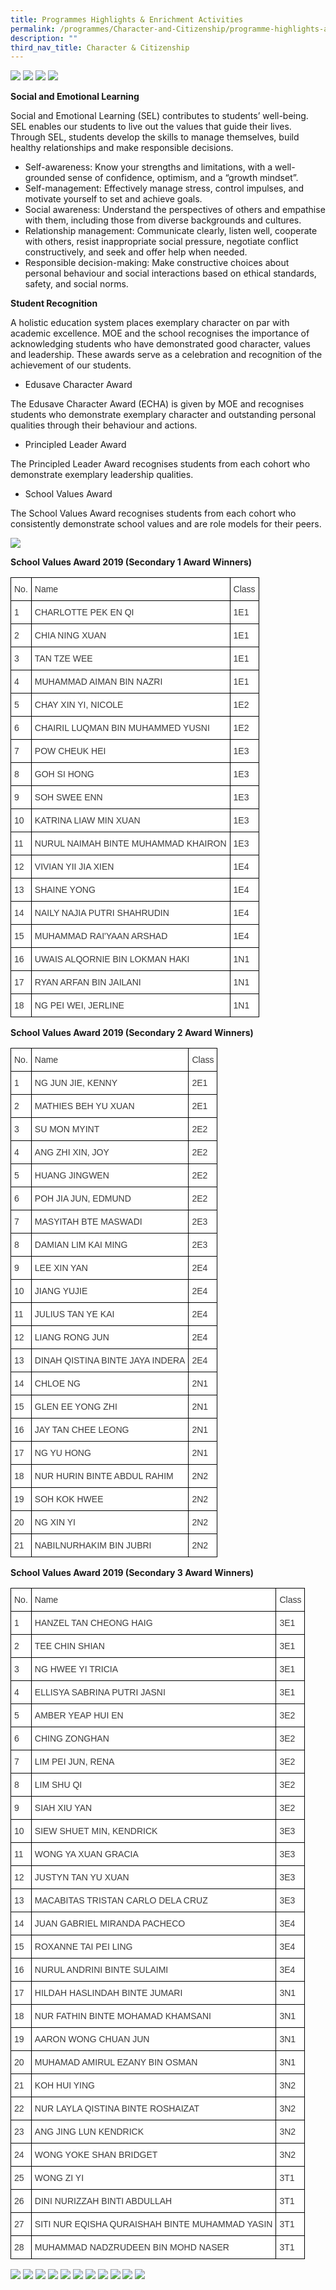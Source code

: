 ```yaml
---
title: Programmes Highlights & Enrichment Activities
permalink: /programmes/Character-and-Citizenship/programme-highlights-and-enrichment-activities/
description: ""
third_nav_title: Character & Citizenship
---
```

![](/images/Programmes/Character%20and%20Citizenship/C2.png)
![](/images/Programmes/Character%20and%20Citizenship/C3.png)
![](/images/Programmes/Character%20and%20Citizenship/C4.png)
![](/images/Programmes/Character%20and%20Citizenship/C5.png)

**Social and Emotional Learning**

Social and Emotional Learning (SEL) contributes to students’ well-being. SEL enables our students to live out the values that guide their lives. Through SEL, students develop the skills to manage themselves, build healthy relationships and make responsible decisions.

*   Self-awareness: Know your strengths and limitations, with a well-grounded sense of confidence, optimism, and a “growth mindset”.
*   Self-management: Effectively manage stress, control impulses, and motivate yourself to set and achieve goals.
*   Social awareness: Understand the perspectives of others and empathise with them, including those from diverse backgrounds and cultures.
*   Relationship management: Communicate clearly, listen well, cooperate with others, resist inappropriate social pressure, negotiate conflict constructively, and seek and offer help when needed.
*   Responsible decision-making: Make constructive choices about personal behaviour and social interactions based on ethical standards, safety, and social norms.

**Student Recognition**

A holistic education system places exemplary character on par with academic excellence. MOE and the school recognises the importance of acknowledging students who have demonstrated good character, values and leadership. These awards serve as a celebration and recognition of the achievement of our students.

*   Edusave Character Award

The Edusave Character Award (ECHA) is given by MOE and recognises students who demonstrate exemplary character and outstanding personal qualities through their behaviour and actions.

*   Principled Leader Award

The Principled Leader Award recognises students from each cohort who demonstrate exemplary leadership qualities.

*   School Values Award

The School Values Award recognises students from each cohort who consistently demonstrate school values and are role models for their peers.

![](/images/Programmes/Character%20and%20Citizenship/C6.png)

**School Values Award 2019 (Secondary 1 Award Winners)**

<style type="text/css">
.tg  {border-collapse:collapse;border-spacing:0;}
.tg td{border-color:black;border-style:solid;border-width:1px;font-family:Arial, sans-serif;font-size:14px;
  overflow:hidden;padding:10px 5px;word-break:normal;}
.tg th{border-color:black;border-style:solid;border-width:1px;font-family:Arial, sans-serif;font-size:14px;
  font-weight:normal;overflow:hidden;padding:10px 5px;word-break:normal;}
.tg .tg-prnc{background-color:#FFF;color:#3A3A3A;text-align:left;vertical-align:middle}
</style>
<table class="tg">
<thead>
  <tr>
    <th class="tg-prnc">No.</th>
    <th class="tg-prnc">Name</th>
    <th class="tg-prnc">Class</th>
  </tr>
</thead>
<tbody>
  <tr>
    <td class="tg-prnc">1</td>
    <td class="tg-prnc">CHARLOTTE PEK EN QI</td>
    <td class="tg-prnc">1E1</td>
  </tr>
  <tr>
    <td class="tg-prnc">2</td>
    <td class="tg-prnc">CHIA NING XUAN</td>
    <td class="tg-prnc">1E1</td>
  </tr>
  <tr>
    <td class="tg-prnc">3</td>
    <td class="tg-prnc">TAN TZE WEE</td>
    <td class="tg-prnc">1E1</td>
  </tr>
  <tr>
    <td class="tg-prnc">4</td>
    <td class="tg-prnc">MUHAMMAD AIMAN BIN NAZRI</td>
    <td class="tg-prnc">1E1</td>
  </tr>
  <tr>
    <td class="tg-prnc">5</td>
    <td class="tg-prnc">CHAY XIN YI, NICOLE</td>
    <td class="tg-prnc">1E2</td>
  </tr>
  <tr>
    <td class="tg-prnc">6</td>
    <td class="tg-prnc">CHAIRIL LUQMAN BIN MUHAMMED YUSNI</td>
    <td class="tg-prnc">1E2</td>
  </tr>
  <tr>
    <td class="tg-prnc">7</td>
    <td class="tg-prnc">POW CHEUK HEI</td>
    <td class="tg-prnc">1E3</td>
  </tr>
  <tr>
    <td class="tg-prnc">8</td>
    <td class="tg-prnc">GOH SI HONG</td>
    <td class="tg-prnc">1E3</td>
  </tr>
  <tr>
    <td class="tg-prnc">9</td>
    <td class="tg-prnc">SOH SWEE ENN</td>
    <td class="tg-prnc">1E3</td>
  </tr>
  <tr>
    <td class="tg-prnc">10</td>
    <td class="tg-prnc">KATRINA LIAW MIN XUAN</td>
    <td class="tg-prnc">1E3</td>
  </tr>
  <tr>
    <td class="tg-prnc">11</td>
    <td class="tg-prnc">NURUL NAIMAH BINTE MUHAMMAD KHAIRON</td>
    <td class="tg-prnc">1E3</td>
  </tr>
  <tr>
    <td class="tg-prnc">12</td>
    <td class="tg-prnc">VIVIAN YII JIA XIEN</td>
    <td class="tg-prnc">1E4</td>
  </tr>
  <tr>
    <td class="tg-prnc">13</td>
    <td class="tg-prnc">SHAINE YONG</td>
    <td class="tg-prnc">1E4</td>
  </tr>
  <tr>
    <td class="tg-prnc">14</td>
    <td class="tg-prnc">NAILY NAJIA PUTRI SHAHRUDIN</td>
    <td class="tg-prnc">1E4</td>
  </tr>
  <tr>
    <td class="tg-prnc">15</td>
    <td class="tg-prnc">MUHAMMAD RAI'YAAN ARSHAD</td>
    <td class="tg-prnc">1E4</td>
  </tr>
  <tr>
    <td class="tg-prnc">16</td>
    <td class="tg-prnc">UWAIS ALQORNIE BIN LOKMAN HAKI</td>
    <td class="tg-prnc">1N1</td>
  </tr>
  <tr>
    <td class="tg-prnc">17</td>
    <td class="tg-prnc">RYAN ARFAN BIN JAILANI</td>
    <td class="tg-prnc">1N1</td>
  </tr>
  <tr>
    <td class="tg-prnc">18</td>
    <td class="tg-prnc">NG PEI WEI, JERLINE</td>
    <td class="tg-prnc">1N1</td>
  </tr>
</tbody>
</table>

**School Values Award 2019 (Secondary 2 Award Winners)**

<style type="text/css">
.tg  {border-collapse:collapse;border-spacing:0;}
.tg td{border-color:black;border-style:solid;border-width:1px;font-family:Arial, sans-serif;font-size:14px;
  overflow:hidden;padding:10px 5px;word-break:normal;}
.tg th{border-color:black;border-style:solid;border-width:1px;font-family:Arial, sans-serif;font-size:14px;
  font-weight:normal;overflow:hidden;padding:10px 5px;word-break:normal;}
.tg .tg-prnc{background-color:#FFF;color:#3A3A3A;text-align:left;vertical-align:middle}
</style>
<table class="tg">
<thead>
  <tr>
    <th class="tg-prnc">No.</th>
    <th class="tg-prnc">Name</th>
    <th class="tg-prnc">Class</th>
  </tr>
</thead>
<tbody>
  <tr>
    <td class="tg-prnc">1</td>
    <td class="tg-prnc">NG JUN JIE, KENNY</td>
    <td class="tg-prnc">2E1</td>
  </tr>
  <tr>
    <td class="tg-prnc">2</td>
    <td class="tg-prnc">MATHIES BEH YU XUAN</td>
    <td class="tg-prnc">2E1</td>
  </tr>
  <tr>
    <td class="tg-prnc">3</td>
    <td class="tg-prnc">SU MON MYINT</td>
    <td class="tg-prnc">2E2</td>
  </tr>
  <tr>
    <td class="tg-prnc">4</td>
    <td class="tg-prnc">ANG ZHI XIN, JOY</td>
    <td class="tg-prnc">2E2</td>
  </tr>
  <tr>
    <td class="tg-prnc">5</td>
    <td class="tg-prnc">HUANG JINGWEN</td>
    <td class="tg-prnc">2E2</td>
  </tr>
  <tr>
    <td class="tg-prnc">6</td>
    <td class="tg-prnc">POH JIA JUN, EDMUND</td>
    <td class="tg-prnc">2E2</td>
  </tr>
  <tr>
    <td class="tg-prnc">7</td>
    <td class="tg-prnc">MASYITAH BTE MASWADI</td>
    <td class="tg-prnc">2E3</td>
  </tr>
  <tr>
    <td class="tg-prnc">8</td>
    <td class="tg-prnc">DAMIAN LIM KAI MING</td>
    <td class="tg-prnc">2E3</td>
  </tr>
  <tr>
    <td class="tg-prnc">9</td>
    <td class="tg-prnc">LEE XIN YAN</td>
    <td class="tg-prnc">2E4</td>
  </tr>
  <tr>
    <td class="tg-prnc">10</td>
    <td class="tg-prnc">JIANG YUJIE</td>
    <td class="tg-prnc">2E4</td>
  </tr>
  <tr>
    <td class="tg-prnc">11</td>
    <td class="tg-prnc">JULIUS TAN YE KAI</td>
    <td class="tg-prnc">2E4</td>
  </tr>
  <tr>
    <td class="tg-prnc">12</td>
    <td class="tg-prnc">LIANG RONG JUN</td>
    <td class="tg-prnc">2E4</td>
  </tr>
  <tr>
    <td class="tg-prnc">13</td>
    <td class="tg-prnc">DINAH QISTINA BINTE JAYA INDERA</td>
    <td class="tg-prnc">2E4</td>
  </tr>
  <tr>
    <td class="tg-prnc">14</td>
    <td class="tg-prnc">CHLOE NG</td>
    <td class="tg-prnc">2N1</td>
  </tr>
  <tr>
    <td class="tg-prnc">15</td>
    <td class="tg-prnc">GLEN EE YONG ZHI</td>
    <td class="tg-prnc">2N1</td>
  </tr>
  <tr>
    <td class="tg-prnc">16</td>
    <td class="tg-prnc">JAY TAN CHEE LEONG</td>
    <td class="tg-prnc">2N1</td>
  </tr>
  <tr>
    <td class="tg-prnc">17</td>
    <td class="tg-prnc">NG YU HONG</td>
    <td class="tg-prnc">2N1</td>
  </tr>
  <tr>
    <td class="tg-prnc">18</td>
    <td class="tg-prnc">NUR HURIN BINTE ABDUL RAHIM</td>
    <td class="tg-prnc">2N2</td>
  </tr>
  <tr>
    <td class="tg-prnc">19</td>
    <td class="tg-prnc">SOH KOK HWEE</td>
    <td class="tg-prnc">2N2</td>
  </tr>
  <tr>
    <td class="tg-prnc">20</td>
    <td class="tg-prnc">NG XIN YI</td>
    <td class="tg-prnc">2N2</td>
  </tr>
  <tr>
    <td class="tg-prnc">21</td>
    <td class="tg-prnc">NABILNURHAKIM BIN JUBRI</td>
    <td class="tg-prnc">2N2</td>
  </tr>
</tbody>
</table>

**School Values Award 2019 (Secondary 3 Award Winners)**

<style type="text/css">
.tg  {border-collapse:collapse;border-spacing:0;}
.tg td{border-color:black;border-style:solid;border-width:1px;font-family:Arial, sans-serif;font-size:14px;
  overflow:hidden;padding:10px 5px;word-break:normal;}
.tg th{border-color:black;border-style:solid;border-width:1px;font-family:Arial, sans-serif;font-size:14px;
  font-weight:normal;overflow:hidden;padding:10px 5px;word-break:normal;}
.tg .tg-prnc{background-color:#FFF;color:#3A3A3A;text-align:left;vertical-align:middle}
</style>
<table class="tg">
<thead>
  <tr>
    <th class="tg-prnc">No.</th>
    <th class="tg-prnc">Name</th>
    <th class="tg-prnc">Class</th>
  </tr>
</thead>
<tbody>
  <tr>
    <td class="tg-prnc">1</td>
    <td class="tg-prnc">HANZEL TAN CHEONG HAIG</td>
    <td class="tg-prnc">3E1</td>
  </tr>
  <tr>
    <td class="tg-prnc">2</td>
    <td class="tg-prnc">TEE CHIN SHIAN</td>
    <td class="tg-prnc">3E1</td>
  </tr>
  <tr>
    <td class="tg-prnc">3</td>
    <td class="tg-prnc">NG HWEE YI TRICIA</td>
    <td class="tg-prnc">3E1</td>
  </tr>
  <tr>
    <td class="tg-prnc">4</td>
    <td class="tg-prnc">ELLISYA SABRINA PUTRI JASNI</td>
    <td class="tg-prnc">3E1</td>
  </tr>
  <tr>
    <td class="tg-prnc">5</td>
    <td class="tg-prnc">AMBER YEAP HUI EN</td>
    <td class="tg-prnc">3E2</td>
  </tr>
  <tr>
    <td class="tg-prnc">6</td>
    <td class="tg-prnc">CHING ZONGHAN</td>
    <td class="tg-prnc">3E2</td>
  </tr>
  <tr>
    <td class="tg-prnc">7</td>
    <td class="tg-prnc">LIM PEI JUN, RENA</td>
    <td class="tg-prnc">3E2</td>
  </tr>
  <tr>
    <td class="tg-prnc">8</td>
    <td class="tg-prnc">LIM SHU QI</td>
    <td class="tg-prnc">3E2</td>
  </tr>
  <tr>
    <td class="tg-prnc">9</td>
    <td class="tg-prnc">SIAH XIU YAN</td>
    <td class="tg-prnc">3E2</td>
  </tr>
  <tr>
    <td class="tg-prnc">10</td>
    <td class="tg-prnc">SIEW SHUET MIN, KENDRICK</td>
    <td class="tg-prnc">3E3</td>
  </tr>
  <tr>
    <td class="tg-prnc">11</td>
    <td class="tg-prnc">WONG YA XUAN GRACIA</td>
    <td class="tg-prnc">3E3</td>
  </tr>
  <tr>
    <td class="tg-prnc">12</td>
    <td class="tg-prnc">JUSTYN TAN YU XUAN</td>
    <td class="tg-prnc">3E3</td>
  </tr>
  <tr>
    <td class="tg-prnc">13</td>
    <td class="tg-prnc">MACABITAS TRISTAN CARLO DELA CRUZ</td>
    <td class="tg-prnc">3E3</td>
  </tr>
  <tr>
    <td class="tg-prnc">14</td>
    <td class="tg-prnc">JUAN GABRIEL MIRANDA PACHECO</td>
    <td class="tg-prnc">3E4</td>
  </tr>
  <tr>
    <td class="tg-prnc">15</td>
    <td class="tg-prnc">ROXANNE TAI PEI LING</td>
    <td class="tg-prnc">3E4</td>
  </tr>
  <tr>
    <td class="tg-prnc">16</td>
    <td class="tg-prnc">NURUL ANDRINI BINTE SULAIMI</td>
    <td class="tg-prnc">3E4</td>
  </tr>
  <tr>
    <td class="tg-prnc">17</td>
    <td class="tg-prnc">HILDAH HASLINDAH BINTE JUMARI</td>
    <td class="tg-prnc">3N1</td>
  </tr>
  <tr>
    <td class="tg-prnc">18</td>
    <td class="tg-prnc">NUR FATHIN BINTE MOHAMAD KHAMSANI</td>
    <td class="tg-prnc">3N1</td>
  </tr>
  <tr>
    <td class="tg-prnc">19</td>
    <td class="tg-prnc">AARON WONG CHUAN JUN</td>
    <td class="tg-prnc">3N1</td>
  </tr>
  <tr>
    <td class="tg-prnc">20</td>
    <td class="tg-prnc">MUHAMAD AMIRUL EZANY BIN OSMAN</td>
    <td class="tg-prnc">3N1</td>
  </tr>
  <tr>
    <td class="tg-prnc">21</td>
    <td class="tg-prnc">KOH HUI YING</td>
    <td class="tg-prnc">3N2</td>
  </tr>
  <tr>
    <td class="tg-prnc">22</td>
    <td class="tg-prnc">NUR LAYLA QISTINA BINTE ROSHAIZAT</td>
    <td class="tg-prnc">3N2</td>
  </tr>
  <tr>
    <td class="tg-prnc">23</td>
    <td class="tg-prnc">ANG JING LUN KENDRICK</td>
    <td class="tg-prnc">3N2</td>
  </tr>
  <tr>
    <td class="tg-prnc">24</td>
    <td class="tg-prnc">WONG YOKE SHAN BRIDGET</td>
    <td class="tg-prnc">3N2</td>
  </tr>
  <tr>
    <td class="tg-prnc">25</td>
    <td class="tg-prnc">WONG ZI YI</td>
    <td class="tg-prnc">3T1</td>
  </tr>
  <tr>
    <td class="tg-prnc">26</td>
    <td class="tg-prnc">DINI NURIZZAH BINTI ABDULLAH</td>
    <td class="tg-prnc">3T1</td>
  </tr>
  <tr>
    <td class="tg-prnc">27</td>
    <td class="tg-prnc">SITI NUR EQISHA QURAISHAH BINTE MUHAMMAD YASIN</td>
    <td class="tg-prnc">3T1</td>
  </tr>
  <tr>
    <td class="tg-prnc">28</td>
    <td class="tg-prnc">MUHAMMAD NADZRUDEEN BIN MOHD NASER</td>
    <td class="tg-prnc">3T1</td>
  </tr>
</tbody>
</table>

![](/images/Programmes/Character%20and%20Citizenship/C7.png)
![](/images/Programmes/Character%20and%20Citizenship/C8.png)
![](/images/Programmes/Character%20and%20Citizenship/C9.png)
![](/images/Programmes/Character%20and%20Citizenship/C10.png)
![](/images/Programmes/Character%20and%20Citizenship/C11.png)
![](/images/Programmes/Character%20and%20Citizenship/C12.png)
![](/images/Programmes/Character%20and%20Citizenship/C13.png)
![](/images/Programmes/Character%20and%20Citizenship/C14.png)
![](/images/Programmes/Character%20and%20Citizenship/C15.png)
![](/images/Programmes/Character%20and%20Citizenship/C16.png)
![](/images/Programmes/Character%20and%20Citizenship/C17.png)





